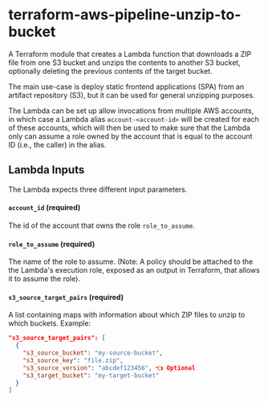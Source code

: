 # terraform-aws-pipeline-unzip-to-bucket
A Terraform module that creates a Lambda function that downloads a ZIP file from one S3 bucket and unzips the contents to another S3 bucket, optionally deleting the previous contents of the target bucket.

The main use-case is deploy static frontend applications (SPA) from an artifact repository (S3), but it can be used for general unzipping purposes.

The Lambda can be set up allow invocations from multiple AWS accounts, in which case a Lambda alias `account-<account-id>` will be created for each of these accounts, which will then be used to make sure that the Lambda only can assume a role owned by the account that is equal to the account ID (i.e., the caller) in the alias.

## Lambda Inputs
The Lambda expects three different input parameters.

#### `account_id` (required)
The id of the account that owns the role `role_to_assume`.

#### `role_to_assume` (required)
The name of the role to assume. (Note: A policy should be attached to the the Lambda's execution role, exposed as an output in Terraform, that allows it to assume the role).

#### `s3_source_target_pairs` (required)
A list containing maps with information about which ZIP files to unzip to which buckets. Example:
```json
"s3_source_target_pairs": [
  {
    "s3_source_bucket": "my-source-bucket",
    "s3_source_key": "file.zip",
    "s3_source_version": "abcdef123456", 👈 Optional
    "s3_target_bucket": "my-target-bucket"
  }
]
```

